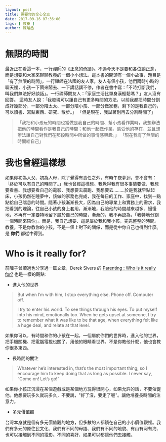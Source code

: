 ```yaml
---
layout: post
title: 需要你的全心全意 
date: 2017-09-16 07:36:00
tags: [ 教養 ]
author: 陳璿丞
---
```


無限的時間
==========

最近正在看這一本，一行禪師的《正念的奇蹟》。不過今天不是要和各位談正念，而是想要和大家來聊聊教養的一個小小想法。這本書的開頭有一個小故事，題目是「有了無限的時間」，一行禪師在法國的友人家，友人有個小孩，他們兩時小時的聊天裡，小孩一下鬧來鬧去、一下講話講不停，作者在書中寫：「不時打斷我們，叫我們無法好好談話」。一行禪師問友人：「家庭生活比單身漢輕鬆嗎？」友人沒有回答。 這時友人說：「我發現可以讓自己有更多時間的方法，以前我都把時間分割成好幾部分，一部分陪太太、一部分陪小孩、一部分做家務，剩下的是我自己的，可以讀書、寫點東西、研究、散步。」 「但是現在，我試著別再去分割時間了」

> 「我把和小孩玩的時間也當做是我自己的時間、幫小孩看作業時，我想辦法把他的時間看作是我自己的時間；和他一起做作業，感受他的存在，並且想辦法讓自己對我們在那段時間中所做的事情感興趣。」 「現在我有了無限的時間給自己」

<!--more-->
我也曾經這樣想
==============

如果你初為人父、初為人母，除了覺得有責任之外，有時午夜夢迴，會不會有：「終於可以有自己的時間了。」我也曾經這樣想。我覺得我有很多事情要做、我想要看書、我想要看自己的電影、我想要去晨跑、我想要去………於是我就早點起床，小孩仍然在睡夢中，該做的家務也完成，我在每日的工作、家庭中，找到一點點給自己喘息的時間。隨著小孩漸漸長大，因為自己的專業上和實務上的需求，我把看到的理論，往自己小孩的身上套用，漸漸地，我陪他的時間越來越多、慢慢地，不再有一定要特地留下屬於自己的時間，漸漸的，我不再認為，「我特地分割一個時間來陪你」。而是，我自己想要、這是屬於我和我小孩，完完整整的時間。 教養，不是你教你的小孩，不是一個上對下的關係，而是從中你自己也得到什麼。是 **你們** 都從中得到。

Who is it really for?
=====================

前陣子曾讀過也分享過一篇文章，Derek Sivers 的 [Parenting : Who is it really for?](https://sivers.org/pa) 也是一樣的觀點:

- 進入他的世界

> But when I’m with him, I stop everything else. Phone off. Computer off.
>
> I try to enter his world. To see things through his eyes. To put myself into his mind, emotionally too. When he gets upset at someone, I try to remember what it was like to be that age, when everything felt like a huge deal, and relate at that level.

如果你可以，有時間和你的小孩在一起，一個屬於你們的世界時，進入他的世界，把手機關機、把電腦電視也關了，用他的眼睛看世界。不是你教他什麼，他也會教你很多東西。

- 長時間的關注

> Whatever he’s interested in, that’s the most important thing, so I encourage him to keep doing that as long as possible. I never say, “Come on! Let’s go!”

如果你小孩正沉浸在某個遊戲或是某個地方玩得很開心，如果允許的話，不要催促他。他想要玩多久就玩多久，不要說，"好了沒，要走了喔"。讓他培養長時間的注意力。

- 多元價值觀

台灣本身就是個有多元價值觀的地方，但多數的人都鎖在自己的小小價值觀裡。我們有多元的原住民文化、我們有不同的母語、我們有不同的地貌、有山有河有海、也可以接觸到不同的電影。不同的喜好，如果可以都讓他們去接觸。
